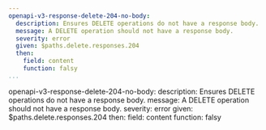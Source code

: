 ```yaml
---
openapi-v3-response-delete-204-no-body:
  description: Ensures DELETE operations do not have a response body.
  message: A DELETE operation should not have a response body.
  severity: error
  given: $paths.delete.responses.204
  then:
    field: content
    function: falsy
...
```

openapi-v3-response-delete-204-no-body:
  description: Ensures DELETE operations do not have a response body.
  message: A DELETE operation should not have a response body.
  severity: error
  given: $paths.delete.responses.204
  then:
    field: content
    function: falsy
